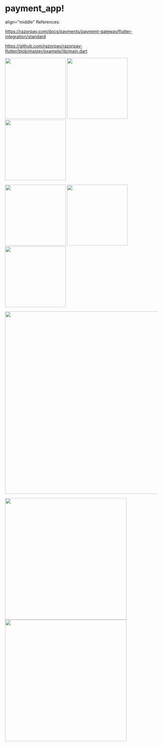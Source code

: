 # payment_app!
align="middle"
References:

https://razorpay.com/docs/payments/payment-gateway/flutter-integration/standard

https://github.com/razorpay/razorpay-flutter/blob/master/example/lib/main.dart

<p>
<img  src="https://user-images.githubusercontent.com/54075213/178157236-d990e6c8-3494-4e7f-b4e8-31444e5cb58c.jpg" width="200">
<img src="https://user-images.githubusercontent.com/54075213/178157232-644cafa9-3307-4c9a-b91d-8216f07ff8c3.jpg" width="200">
<img src="https://user-images.githubusercontent.com/54075213/178157233-3daec4ee-c913-4cef-b664-ee98e0361a19.jpg" width="200">
</p><p>
<img src="https://user-images.githubusercontent.com/54075213/178157234-44002e0f-a794-4314-b721-0bcfcd7d935c.jpg" width="200">
<img  src="https://user-images.githubusercontent.com/54075213/178157235-b266f8b2-8d81-44d5-98b0-2ec2e6906db5.jpg" width="200"> 
<img  src="https://user-images.githubusercontent.com/54075213/178157230-2e7b2c18-e2cf-4fff-add9-c55b5c2dc407.jpg" width="200">
</p>



<p>
<img  src="https://user-images.githubusercontent.com/54075213/178157486-0d87be7d-14c2-4fea-8aa7-d5322df8d1f1.jpeg" width="600">
</p><p>
<img  src="https://user-images.githubusercontent.com/54075213/178157488-984fb165-5ac1-4b2f-8aa1-9979b3a7a1de.jpeg" width="400">
<img  src="https://user-images.githubusercontent.com/54075213/178157485-c59c46ac-6125-449c-ab66-942fbe356368.jpeg" width="400">
</p>
